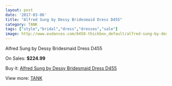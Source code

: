 ```yaml
---
layout: post
date: '2017-03-06'
title: "Alfred Sung by Dessy Bridesmaid Dress D455"
category: TANK
tags: ["style","bridal","dress","dresses","sale"]
image: http://www.eudances.com/6458-thickbox_default/alfred-sung-by-dessy-bridesmaid-dress-d455.jpg
---
```

Alfred Sung by Dessy Bridesmaid Dress D455

On Sales: **$224.99**
<a href="https://www.eudances.com/en/tank/2355-alfred-sung-by-dessy-bridesmaid-dress-d455.html"><amp-img layout="responsive" width="600" height="600" src="//www.eudances.com/6458-thickbox_default/alfred-sung-by-dessy-bridesmaid-dress-d455.jpg" alt="Alfred Sung by Dessy Bridesmaid Dress D455 0" /></a>

Buy it: [Alfred Sung by Dessy Bridesmaid Dress D455](https://www.eudances.com/en/tank/2355-alfred-sung-by-dessy-bridesmaid-dress-d455.html "Alfred Sung by Dessy Bridesmaid Dress D455")

View more: [TANK](https://www.eudances.com/en/28-tank "TANK")